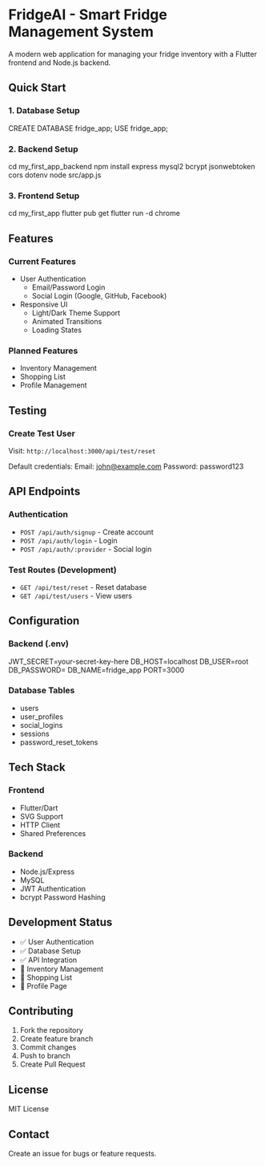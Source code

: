 # FridgeAI - Smart Fridge Management System

A modern web application for managing your fridge inventory with a Flutter frontend and Node.js backend.

## Quick Start

### 1. Database Setup
CREATE DATABASE fridge_app;
USE fridge_app;

### 2. Backend Setup
cd my_first_app_backend
npm install express mysql2 bcrypt jsonwebtoken cors dotenv
node src/app.js

### 3. Frontend Setup
cd my_first_app
flutter pub get
flutter run -d chrome

## Features

### Current Features
- User Authentication
  - Email/Password Login
  - Social Login (Google, GitHub, Facebook)
- Responsive UI
  - Light/Dark Theme Support
  - Animated Transitions
  - Loading States

### Planned Features
- Inventory Management
- Shopping List
- Profile Management

## Testing

### Create Test User
Visit: `http://localhost:3000/api/test/reset`

Default credentials:
Email: john@example.com
Password: password123

## API Endpoints

### Authentication
- `POST /api/auth/signup` - Create account
- `POST /api/auth/login` - Login
- `POST /api/auth/:provider` - Social login

### Test Routes (Development)
- `GET /api/test/reset` - Reset database
- `GET /api/test/users` - View users

## Configuration

### Backend (.env)
JWT_SECRET=your-secret-key-here
DB_HOST=localhost
DB_USER=root
DB_PASSWORD=
DB_NAME=fridge_app
PORT=3000

### Database Tables
- users
- user_profiles
- social_logins
- sessions
- password_reset_tokens

## Tech Stack

### Frontend
- Flutter/Dart
- SVG Support
- HTTP Client
- Shared Preferences

### Backend
- Node.js/Express
- MySQL
- JWT Authentication
- bcrypt Password Hashing

## Development Status
- ✅ User Authentication
- ✅ Database Setup
- ✅ API Integration
- 🚧 Inventory Management
- 🚧 Shopping List
- 🚧 Profile Page

## Contributing
1. Fork the repository
2. Create feature branch
3. Commit changes
4. Push to branch
5. Create Pull Request

## License
MIT License

## Contact
Create an issue for bugs or feature requests.